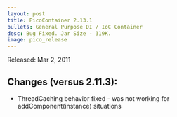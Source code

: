 ```yaml
---
layout: post
title: PicoContainer 2.13.1
bullets: General Purpose DI / IoC Container
desc: Bug Fixed. Jar Size - 319K.
image: pico_release
---
```

Released: Mar 2, 2011

## Changes (versus 2.11.3):

-   ThreadCaching behavior fixed - was not working for addComponent(instance) situations

